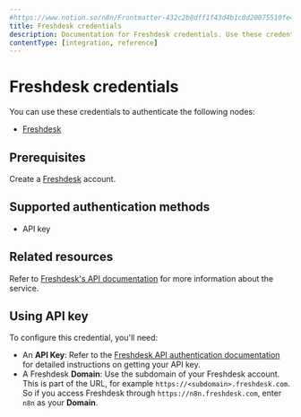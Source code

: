 ```yaml
---
#https://www.notion.so/n8n/Frontmatter-432c2b8dff1f43d4b1c8d20075510fe4
title: Freshdesk credentials
description: Documentation for Freshdesk credentials. Use these credentials to authenticate Freshdesk in n8n, a workflow automation platform.
contentType: [integration, reference]
---
```


# Freshdesk credentials

You can use these credentials to authenticate the following nodes:

- [Freshdesk](/integrations/builtin/app-nodes/n8n-nodes-base.freshdesk.md)

## Prerequisites

Create a [Freshdesk](https://freshdesk.com/) account.

## Supported authentication methods

- API key

## Related resources

Refer to [Freshdesk's API documentation](https://developers.freshdesk.com/api/) for more information about the service.

## Using API key

To configure this credential, you'll need:

- An **API Key**: Refer to the [Freshdesk API authentication documentation](https://developers.freshdesk.com/api/#authentication) for detailed instructions on getting your API key.
- A Freshdesk **Domain**: Use the subdomain of your Freshdesk account. This is part of the URL, for example `https://<subdomain>.freshdesk.com`. So if you access Freshdesk through `https://n8n.freshdesk.com`, enter `n8n` as your **Domain**.

